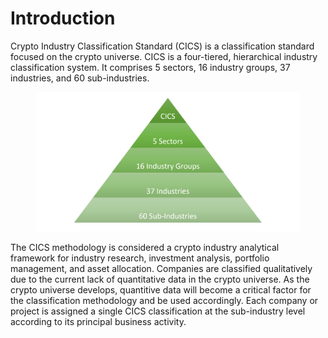 # Introduction

Crypto Industry Classification Standard (CICS) is a classification standard focused on the crypto universe. CICS is a four-tiered, hierarchical industry classification system. It comprises 5 sectors, 16 industry groups, 37 industries, and 60 sub-industries.

<figure><img src=".gitbook/assets/CICS piramid (3).png" alt=""><figcaption></figcaption></figure>

The CICS methodology is considered a crypto industry analytical framework for industry research, investment analysis, portfolio management, and asset allocation. Companies are classified qualitatively due to the current lack of quantitative data in the crypto universe. As the crypto universe develops, quantitive data will become a critical factor for the classification methodology and be used accordingly. Each company or project is assigned a single CICS classification at the sub-industry level according to its principal business activity.&#x20;

